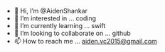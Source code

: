 - 👋 Hi, I’m @AidenShankar
- 👀 I’m interested in ... coding
- 🌱 I’m currently learning ... swift
- 💞️ I’m looking to collaborate on ... github
- 📫 How to reach me ... aiden.vc2015@gmail.com

<!---
AidenShankar/AidenShankar is a ✨ special ✨ repository because its `README.md` (this file) appears on your GitHub profile.
You can click the Preview link to take a look at your changes.
--->
